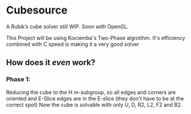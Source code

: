 # Cubesource
A Rubik’s cube solver still WIP. Soon with OpenGL.

This Project will be using Kociemba's Two-Phase algrotihm. It's efficiency combined with C speed is making it a very good solver

## How does it *even* work?
### Phase 1:
Reducing the cube to the H m-subgroup, so all edges and corners are oriented and E-Slice edges are in the E-slice (they don't have to be at the correct spot)
Now the cube is solvable with only U, D, R2, L2, F2 and B2.
